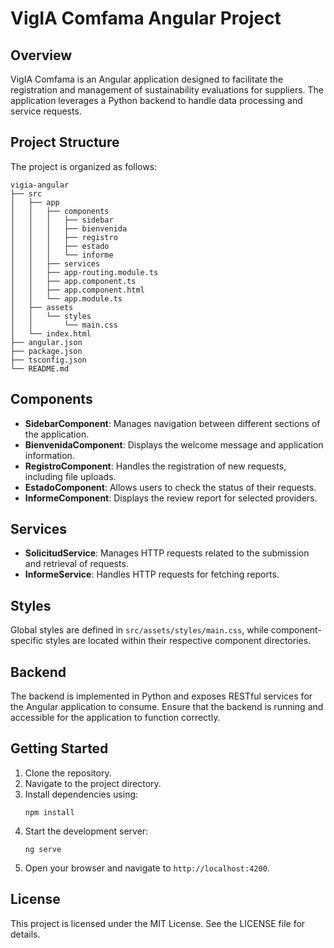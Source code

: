 # VigIA Comfama Angular Project

## Overview
VigIA Comfama is an Angular application designed to facilitate the registration and management of sustainability evaluations for suppliers. The application leverages a Python backend to handle data processing and service requests.

## Project Structure
The project is organized as follows:

```
vigia-angular
├── src
│   ├── app
│   │   ├── components
│   │   │   ├── sidebar
│   │   │   ├── bienvenida
│   │   │   ├── registro
│   │   │   ├── estado
│   │   │   └── informe
│   │   ├── services
│   │   ├── app-routing.module.ts
│   │   ├── app.component.ts
│   │   ├── app.component.html
│   │   └── app.module.ts
│   ├── assets
│   │   └── styles
│   │       └── main.css
│   └── index.html
├── angular.json
├── package.json
├── tsconfig.json
└── README.md
```

## Components
- **SidebarComponent**: Manages navigation between different sections of the application.
- **BienvenidaComponent**: Displays the welcome message and application information.
- **RegistroComponent**: Handles the registration of new requests, including file uploads.
- **EstadoComponent**: Allows users to check the status of their requests.
- **InformeComponent**: Displays the review report for selected providers.

## Services
- **SolicitudService**: Manages HTTP requests related to the submission and retrieval of requests.
- **InformeService**: Handles HTTP requests for fetching reports.

## Styles
Global styles are defined in `src/assets/styles/main.css`, while component-specific styles are located within their respective component directories.

## Backend
The backend is implemented in Python and exposes RESTful services for the Angular application to consume. Ensure that the backend is running and accessible for the application to function correctly.

## Getting Started
1. Clone the repository.
2. Navigate to the project directory.
3. Install dependencies using:
   ```
   npm install
   ```
4. Start the development server:
   ```
   ng serve
   ```
5. Open your browser and navigate to `http://localhost:4200`.

## License
This project is licensed under the MIT License. See the LICENSE file for details.